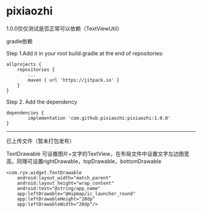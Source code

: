 # pixiaozhi
1.0.0仅仅测试是否正常可以依赖（TextViewUtil）

gradle依赖

Step 1.Add it in your root build.gradle at the end of repositories:

	allprojects {
		repositories {
			...
			maven { url 'https://jitpack.io' }
		}
	}
Step 2. Add the dependency

	dependencies {
	        implementation 'com.github.pixiaozhi:pixiaozhi:1.0.0'
	}

------------------------------------------------------------------------
已上传文件（暂未打包发布）

TextDrawable 可设置图片+文字的TextView，在布局文件中设置文字左边图宽高，同理可设置rightDrawable，topDrawable，bottomDrawable

	<com.ryx.widget.TextDrawable
        android:layout_width="match_parent"
        android:layout_height="wrap_content"
        android:text="@string/app_name"
        app:leftDrawable="@mipmap/ic_launcher_round"
        app:leftDrawableHeight="20dp"
        app:leftDrawableWidth="20dp"/>
